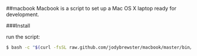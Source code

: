 
##macbook
Macbook is a script to set up a Mac OS X laptop ready for development.

###Install

run the script:

```bash
$ bash -c "$(curl -fsSL raw.github.com/jodybrewster/macbook/master/bin/install)"
```
